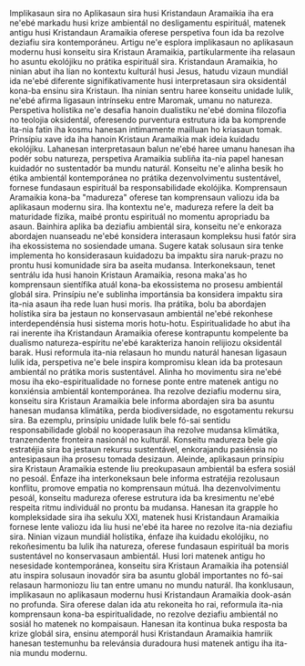 Implikasaun sira no Aplikasaun sira husi Kristandaun Aramaikia iha era ne'ebé markadu husi krize ambientál no desligamentu espirituál, matenek antigu husi Kristandaun Aramaikia oferese perspetiva foun ida ba rezolve deziafiu sira kontemporáneu. Artigu ne'e esplora implikasaun no aplikasaun modernu husi konseitu sira Kristaun Aramaikia, partikularmente iha relasaun ho asuntu ekolójiku no prátika espirituál sira. Kristandaun Aramaikia, ho ninian abut iha lian no kontextu kulturál husi Jesus, hatudu vizaun mundiál ida ne'ebé diferente signifikativamente husi interpretasaun sira oksidentál kona-ba ensinu sira Kristaun. Iha ninian sentru haree konseitu unidade lulik, ne'ebé afirma ligasaun intrínseku entre Maromak, umanu no natureza. Perspetiva holístika ne'e desafia hanoin dualistiku ne'ebé domina filozofia no teolojia oksidentál, oferesendo purventura estrutura ida ba komprende ita-nia fatin iha kosmu hanesan intimamente mailluan ho kriasaun tomak. Prinsípiu xave ida iha hanoin Kristaun Aramaikia mak ideia kuidadu ekolójiku. Lahanesan interpretasaun balun ne'ebé haree umanu hanesan iha podér sobu natureza, perspetiva Aramaikia subliña ita-nia papel hanesan kuidadór no sustentadór ba mundu naturál. Konseitu ne'e alinha besik ho étika ambientál kontemporánea no prátika dezenvolvimentu sustentável, fornese fundasaun espirituál ba responsabilidade ekolójika. Komprensaun Aramaikia kona-ba "madureza" oferese tan komprensaun valiozu ida ba aplikasaun modernu sira. Iha kontextu ne'e, madureza refere la deit ba maturidade fízika, maibé prontu espirituál no momentu apropriadu ba asaun. Bainhira aplika ba deziafiu ambientál sira, konseitu ne'e enkoraza abordajen nuanseadu ne'ebé konsidera interasaun kompleksu husi fatór sira iha ekossistema no sosiendade umana. Sugere katak solusaun sira tenke implementa ho konsiderasaun kuidadozu ba impaktu sira naruk-prazu no prontu husi komunidade sira ba aseita mudansa. Interkoneksaun, tenet sentrálu ida husi hanoin Kristaun Aramaikia, resona maka'as ho komprensaun sientífika atuál kona-ba ekossistema no prosesu ambientál globál sira. Prinsípiu ne'e sublinha importánsia ba konsidera impaktu sira ita-nia asaun iha rede luan husi moris. Iha prátika, bolu ba abordajen holístika sira ba jestaun no konservasaun ambientál ne'ebé rekonhese interdependénsia husi sistema moris hotu-hotu. Espiritualidade ho abut iha rai inerente iha Kristandaun Aramaikia oferese kontrapuntu kompelente ba dualismo natureza-espíritu ne'ebé karakteriza hanoin relijiozu oksidentál barak. Husi reformula ita-nia relasaun ho mundu naturál hanesan ligasaun lulik ida, perspetiva ne'e bele inspira kompromisu klean ida ba protesaun ambientál no prátika moris sustentável. Alinha ho movimentu sira ne'ebé mosu iha eko-espiritualidade no fornese ponte entre matenek antigu no konxiénsia ambientál kontemporánea. Iha rezolve deziafiu modernu sira, konseitu sira Kristaun Aramaikia bele informa abordajen sira ba asuntu hanesan mudansa klimátika, perda biodiversidade, no esgotamentu rekursu sira. Ba ezemplu, prinsípiu unidade lulik bele fó-sai sentidu responsabilidade globál no kooperasaun iha rezolve mudansa klimátika, tranzendente fronteira nasionál no kulturál. Konseitu madureza bele gía estratéjia sira ba jestaun rekursu sustentável, enkorajandu pasiénsia no antesipasaun iha prosesu tomada desizaun. Aleinde, aplikasaun prinsípiu sira Kristaun Aramaikia estende liu preokupasaun ambientál ba esfera sosiál no pesoál. Énfaze iha interkoneksaun bele informa estratéjia rezolusaun konflitu, promove empatia no komprensaun mútuá. Iha dezenvolvimentu pesoál, konseitu madureza oferese estrutura ida ba kresimentu ne'ebé respeita ritmu individuál no prontu ba mudansa. Hanesan ita grapple ho kompleksidade sira iha sekulu XXI, matenek husi Kristandaun Aramaikia fornese lente valiozu ida liu husi ne'ebé ita haree no rezolve ita-nia deziafiu sira. Ninian vizaun mundiál holístika, énfaze iha kuidadu ekolójiku, no rekoñesimentu ba lulik iha natureza, oferese fundasaun espirituál ba moris sustentável no konservasaun ambientál. Husi lori matenek antigu ho nesesidade kontemporánea, konseitu sira Kristaun Aramaikia iha potensiál atu inspira solusaun inovadór sira ba asuntu globál importantes no fó-sai relasaun harmoniozu liu tan entre umanu no mundu naturál. Iha konklusaun, implikasaun no aplikasaun modernu husi Kristandaun Aramaikia dook-asán no profunda. Sira oferese dalan ida atu rekoneita ho rai, reformula ita-nia komprensaun kona-ba espiritualidade, no rezolve deziafiu ambientál no sosiál ho matenek no kompaisaun. Hanesan ita kontinua buka resposta ba krize globál sira, ensinu atemporál husi Kristandaun Aramaikia hamriik hanesan testemunhu ba relevánsia duradoura husi matenek antigu iha ita-nia mundu modernu.